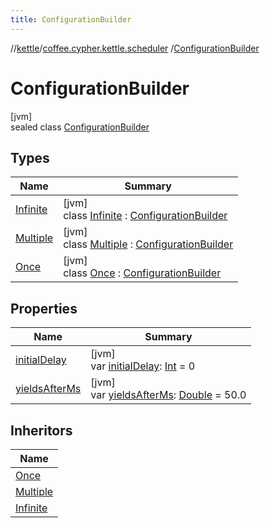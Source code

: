 ```yaml
---
title: ConfigurationBuilder
---
```

//[kettle](../../../index.html)/[coffee.cypher.kettle.scheduler](../index.html)
/[ConfigurationBuilder](index.html)

# ConfigurationBuilder

[jvm]\
sealed class [ConfigurationBuilder](index.html)

## Types

| Name | Summary |
|---|---|
| [Infinite](-infinite/index.html) | [jvm]<br>class [Infinite](-infinite/index.html) : [ConfigurationBuilder](index.html) |
| [Multiple](-multiple/index.html) | [jvm]<br>class [Multiple](-multiple/index.html) : [ConfigurationBuilder](index.html) |
| [Once](-once/index.html) | [jvm]<br>class [Once](-once/index.html) : [ConfigurationBuilder](index.html) |

## Properties

| Name | Summary |
|---|---|
| [initialDelay](initial-delay.html) | [jvm]<br>var [initialDelay](initial-delay.html): [Int](https://kotlinlang.org/api/latest/jvm/stdlib/kotlin/-int/index.html) = 0 |
| [yieldsAfterMs](yields-after-ms.html) | [jvm]<br>var [yieldsAfterMs](yields-after-ms.html): [Double](https://kotlinlang.org/api/latest/jvm/stdlib/kotlin/-double/index.html) = 50.0 |

## Inheritors

| Name |
|---|
| [Once](-once/index.html) |
| [Multiple](-multiple/index.html) |
| [Infinite](-infinite/index.html) |

